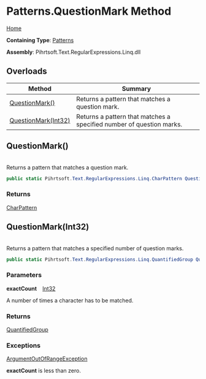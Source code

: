 # Patterns\.QuestionMark Method

[Home](../../../../../../README.md)

**Containing Type**: [Patterns](../README.md)

**Assembly**: Pihrtsoft\.Text\.RegularExpressions\.Linq\.dll

## Overloads

| Method | Summary |
| ------ | ------- |
| [QuestionMark()](#Pihrtsoft_Text_RegularExpressions_Linq_Patterns_QuestionMark) | Returns a pattern that matches a question mark\. |
| [QuestionMark(Int32)](#Pihrtsoft_Text_RegularExpressions_Linq_Patterns_QuestionMark_System_Int32_) | Returns a pattern that matches a specified number of question marks\. |

## QuestionMark\(\) <a name="Pihrtsoft_Text_RegularExpressions_Linq_Patterns_QuestionMark"></a>

\
Returns a pattern that matches a question mark\.

```csharp
public static Pihrtsoft.Text.RegularExpressions.Linq.CharPattern QuestionMark()
```

### Returns

[CharPattern](../../CharPattern/README.md)

## QuestionMark\(Int32\) <a name="Pihrtsoft_Text_RegularExpressions_Linq_Patterns_QuestionMark_System_Int32_"></a>

\
Returns a pattern that matches a specified number of question marks\.

```csharp
public static Pihrtsoft.Text.RegularExpressions.Linq.QuantifiedGroup QuestionMark(int exactCount)
```

### Parameters

**exactCount** &ensp; [Int32](https://docs.microsoft.com/en-us/dotnet/api/system.int32)

A number of times a character has to be matched\.

### Returns

[QuantifiedGroup](../../QuantifiedGroup/README.md)

### Exceptions

[ArgumentOutOfRangeException](https://docs.microsoft.com/en-us/dotnet/api/system.argumentoutofrangeexception)

**exactCount** is less than zero\.


